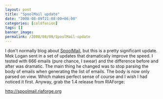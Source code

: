```yaml
---
layout: post
title: "SpoolMail update"
date: "2008-08-09T21:08:00+06:00"
categories: [coldfusion]
tags: []
banner_image: 
permalink: /2008/08/09/SpoolMail-update
---
```


I don't normally blog about <a href="http://spoolmail.riaforge.org">SpoolMail</a>, but this is a pretty significant update. Mek Logan sent in a set of updates that dramatically improve the speed. I tested with 666 emails (pure chance, I swear) and the difference before and after was dramatic. The main thing he changed was to stop parsing the body of emails when generating the list of emails. The body is now only parsed on view. Which makes perfect sense of course and I wish I had noticed it first. Anyway, grab the 1.4 release from RIAForge:

<a href="http://spoolmail.riaforge.org">http://spoolmail.riaforge.org</a>